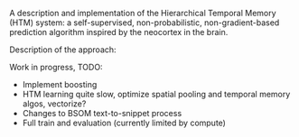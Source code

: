 A description and implementation of the Hierarchical Temporal Memory (HTM) system: a self-supervised, non-probabilistic, non-gradient-based prediction algorithm inspired by the neocortex in the brain.

Description of the approach: 

Work in progress, TODO:
* Implement boosting
* HTM learning quite slow, optimize spatial pooling and temporal memory algos, vectorize?
* Changes to BSOM text-to-snippet process
* Full train and evaluation (currently limited by compute)